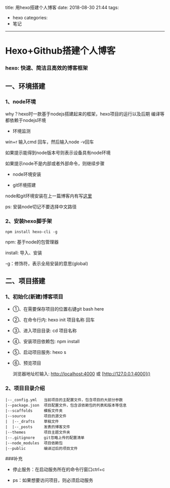 title: 用hexo搭建个人博客
date: 2018-08-30  21:44
tags:
- hexo
categories:
- 笔记
---
# Hexo+Github搭建个人博客

### hexo: 快速、简洁且高效的博客框架

## 一、环境搭建

### 1、node环境

why？hexo时一款基于nodejs搭建起来的框架，hexo项目的运行以及后期
编译等都依赖于nodejs环境

* 环境监测

win+r 输入cmd 回车，然后输入node -v回车

如果提示能得到node版本号则表示设备具有node环境

如果提示node不是内部或者外部命令，则继续步骤

* node环境安装

* git环境搭建

node和git环境安装在上一篇博客内有写[这里](http://wxueqi.com/2018/08/28/%E9%85%8D%E7%BD%AE%E5%BC%80%E5%8F%91%E7%8E%AF%E5%A2%83/#more)

ps: 安装node切记不要选择中文路径


### 2、安装hexo脚手架

```
npm install hexo-cli -g
```

npm: 基于node的包管理器

install: 导入、安装

-g：修饰符，表示全局安装的意思(global)

## 二、项目搭建

### 1、初始化(新建)博客项目

* ①、在需要保存项目的位置右键git bash here
* ②、在命令行内: hexo init 项目名称 回车
* ③、进入项目目录: cd 项目名称 	
* ④、安装项目依赖包: npm install
* ⑤、启动项目服务: hexo s
* ⑥、预览项目

  浏览器地址栏输入:
                 [http://localhost:4000]()
  或  [http://127.0.0.1:4000]()
                 
### 2、项目目录介绍

```
|--_config.yml   当前项目的主配置文件，包含项目的大部分参数
|--package.json  项目配置文件，包含该依赖包的列表和版本等信息 
|--scaffolds     模板文件夹
|--source        项目的源文件
|  |--_drafts    草稿文件
|  |--_posts     发表的博客文件
|--themes        项目主题文件夹
|--.gitignore    git忽略上传的配置清单
|--node_modules  项目依赖包
|--public        编译过后的项目文件
```

###补充

* 停止服务：在启动服务所在的命令行窗口ctrl+c

* ps：如果想要访问项目，则必须启动服务





